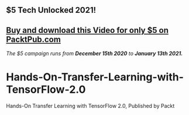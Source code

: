 ## $5 Tech Unlocked 2021!
[Buy and download this Video for only $5 on PacktPub.com](https://www.packtpub.com/product/hands-on-transfer-learning-with-tensorflow-2-0-video/9781789953947)
-----
*The $5 campaign         runs from __December 15th 2020__ to __January 13th 2021.__*

# Hands-On-Transfer-Learning-with-TensorFlow-2.0
Hands-On Transfer Learning with TensorFlow 2.0, Published by Packt
